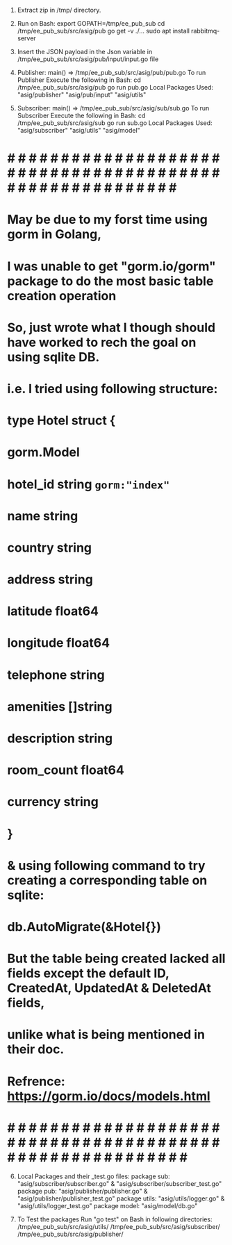 1. Extract zip in /tmp/ directory.

2. Run on Bash:
	export GOPATH=/tmp/ee_pub_sub
	cd /tmp/ee_pub_sub/src/asig/pub
	go get -v ./...
	sudo apt install rabbitmq-server

3. Insert the JSON payload in the Json variable in /tmp/ee_pub_sub/src/asig/pub/input/input.go file


4. Publisher:
	main() => /tmp/ee_pub_sub/src/asig/pub/pub.go
	To run Publisher Execute the following in Bash:
		cd /tmp/ee_pub_sub/src/asig/pub
		go run pub.go
	Local Packages Used:
		"asig/publisher"
		"asig/pub/input"
		"asig/utils"

5. Subscriber:
	main() => /tmp/ee_pub_sub/src/asig/sub/sub.go
	To run Subscriber Execute the following in Bash:
		cd /tmp/ee_pub_sub/src/asig/sub
		go run sub.go
	Local Packages Used:
		"asig/subscriber"
		"asig/utils"
		"asig/model"


# # # # # # # # # # # # # # # # # # # # # # # # # # # # # # # # # # # # # # # # # # # # # # # # # # # # # # # # # # 
#	 May be due to my forst time using gorm in Golang,
#	 I was unable to get "gorm.io/gorm" package to do the most basic table creation operation
#	 So, just wrote what I though should have worked to rech the goal on using sqlite DB.
#
#	 i.e. I tried using following structure:
#		type Hotel struct {
#			gorm.Model
#			hotel_id string				`gorm:"index"`
#			name string								
#			country string							
#			address string							
#			latitude float64						
#			longitude float64						
#			telephone string						
#			amenities []string						
#			description string						
#			room_count float64						
#			currency string				
#		}
#	 & using following command to try creating a corresponding table on sqlite:
#    	db.AutoMigrate(&Hotel{})
#	 But the table being created lacked all fields except the default ID, CreatedAt, UpdatedAt & DeletedAt fields,
#	 unlike what is being mentioned in their doc.
#    Refrence: https://gorm.io/docs/models.html
# # # # # # # # # # # # # # # # # # # # # # # # # # # # # # # # # # # # # # # # # # # # # # # # # # # # # # # # # # #


6. Local Packages and their _test.go files:
	package sub: "asig/subscriber/subscriber.go" & "asig/subscriber/subscriber_test.go"
	package pub: "asig/publisher/publisher.go" & "asig/publisher/publisher_test.go"
	package utils: "asig/utils/logger.go" & "asig/utils/logger_test.go"
	package model: "asig/model/db.go"

7. To Test the packages Run "go test" on Bash in following directories:
	/tmp/ee_pub_sub/src/asig/utils/
	/tmp/ee_pub_sub/src/asig/subscriber/
	/tmp/ee_pub_sub/src/asig/publisher/